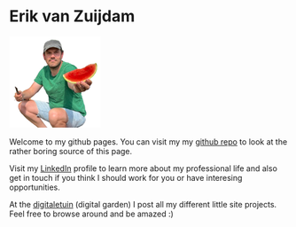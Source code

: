 # Erik van Zuijdam

<img src="erik-removebg-preview.png" style="zoom:33%;" />

Welcome to my github pages. You can visit my my [github repo](https://github.com/Zuijdam/) to look at the rather boring source of this page.

Visit my [LinkedIn](https://www.linkedin.com/in/zuijdam) profile to learn more about my professional life and also get in touch if you think I should work for you or have interesing opportunities. 

At the [digitaletuin](https://www.dedigitaletuin.nl) (digital garden) I post all my different little site projects. Feel free to browse around and be amazed :)


